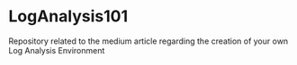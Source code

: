 # LogAnalysis101
Repository related to the medium article regarding the creation of your own Log Analysis Environment
